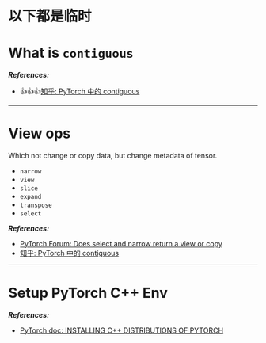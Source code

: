 # 以下都是临时

# What is `contiguous`

**_References:_**

- :thumbsup::thumbsup::thumbsup:[知乎: PyTorch 中的 contiguous](https://zhuanlan.zhihu.com/p/64551412)

---

# View ops

Which not change or copy data, but change metadata of tensor.

- `narrow`
- `view`
- `slice`
- `expand`
- `transpose`
- `select`

**_References:_**

- [PyTorch Forum: Does select and narrow return a view or copy](https://discuss.pytorch.org/t/does-select-and-narrow-return-a-view-or-copy/289)
- [知乎: PyTorch 中的 contiguous](https://zhuanlan.zhihu.com/p/64551412)

---

# Setup PyTorch C++ Env

**_References:_**

- [PyTorch doc: INSTALLING C++ DISTRIBUTIONS OF PYTORCH](https://pytorch.org/cppdocs/installing.html)
